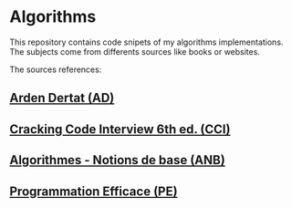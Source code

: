 # Algorithms 
This repository contains code snipets of my algorithms implementations. The subjects come from differents sources like books or websites.

The sources references:
## [Arden Dertat (AD)](http://www.ardendertat.com/2012/01/09/programming-interview-questions/)
## [Cracking Code Interview 6th ed. (CCI)](https://www.amazon.fr/Cracking-Coding-Interview-6th-Programming/dp/0984782850)
## [Algorithmes - Notions de base (ANB)](https://www.amazon.fr/Algorithmes-Notions-Thomas-H-Cormen/dp/2100701517/ref=sr_1_1?s=english-books&ie=UTF8&qid=1504086557&sr=8-1&keywords=algorithmes+cormen+dunod)
## [Programmation Efficace (PE)](https://www.amazon.fr/Programmation-Efficace-Algorithmes-Compris-Python/dp/2340010055/ref=pd_bxgy_14_img_3?_encoding=UTF8&psc=1&refRID=NJP0FXHRP3BV1F1Y6B8Z)
